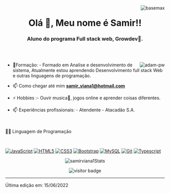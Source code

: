 <img align ="right" src="https://komarev.com/ghpvc/?username=basemax&label=Profile%20views&color=0e75b6&style=flat" alt="basemax">
<h1 align="center">Olá 👋, Meu nome é  Samir!!</h1>
<h3 align="center">Aluno do programa Full stack web, Growdev🌟.</h3>

<br>

<br>

<p><img align="right" src="https://github.com/Adam-pw/Adam-pw/blob/main/animation_500_kxa883sd.gif" alt="adam-pw" /></p>


- 🌱Formação: - Formado em Analise e desenvolvimento de sistema, Atualmente estou aprendendo Desenvolvimento full stack Web e outras linguagens de programação.

- 📫 Como chegar até mim **samir_viana1@hotmail.com**

- ⚡ Hobbies :- Ouvir musica🎵, jogos online e aprender coisas diferentes.

- 📫  Experiências profissionais: - Atendente - Atacadão S.A.

<br>

👨‍💻 Linguagem de Programação

<br />

[![JavaScript](https://img.shields.io/badge/-JavaScript-black?style=flat&logo=javascript&link=https://github.com/BRdhanani)](https://github.com/BRdhanani) 
[![HTML5](https://img.shields.io/badge/-HTML5-E34F26?style=flat&logo=html5&logoColor=white&link=https://github.com/BRdhanani)](https://github.com/BRdhanani) 
[![CSS3](https://img.shields.io/badge/-CSS3-1572B6?style=flat&logo=css3&link=https://github.com/BRdhanani)](https://github.com/BRdhanani) 
[![Bootstrap](https://img.shields.io/badge/-Bootstrap-563D7C?style=flat&logo=bootstrap&link=https://github.com/BRdhanani)](https://github.com/BRdhanani) 
[![MySQL](https://img.shields.io/badge/-MySQL-black?style=flat&logo=mysql&link=https://github.com/BRdhanani)](https://github.com/BRdhanani)
[![Git](https://img.shields.io/badge/-Git-black?style=flat&logo=git&link=https://github.com/BRdhanani)](https://github.com/BRdhanani) 
[![Typescript](https://img.shields.io/badge/-TypeScript-white?style=flat&logo=typescript&link=https://github.com/BRdhanani)](https://github.com/BRdhanani)

<p align='center'>
  <img align="center" src="https://github-readme-stats.vercel.app/api?username=brdhanani&show_icons=true&title_color=fff&icon_color=79ff97&text_color=efefef&bg_color=24292e" alt="samirviana1Stats">
</p>

<p align='center'>
  <img src="https://visitor-badge.glitch.me/badge?page_id=brdhanani.brdhanani" alt="visitor badge"/>
</p>

-----

Última edição em: 15/06/2022
